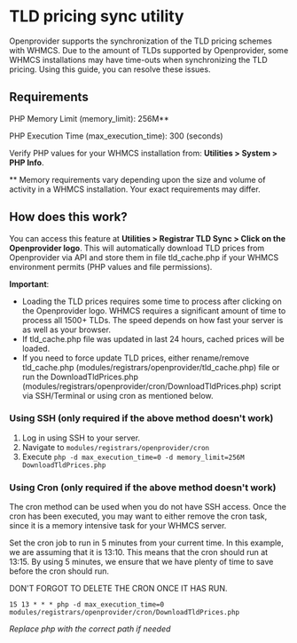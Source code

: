 # TLD pricing sync utility

Openprovider supports the synchronization of the TLD pricing schemes with WHMCS. Due to the amount of TLDs supported by Openprovider, some WHMCS installations may have time-outs when synchronizing the TLD pricing. Using this guide, you can resolve these issues.

## Requirements
PHP Memory Limit (memory_limit): 256M**

PHP Execution Time (max_execution_time): 300 (seconds)

Verify PHP values for your WHMCS installation from: **Utilities > System > PHP Info**.

** Memory requirements vary depending upon the size and volume of activity in a WHMCS installation. Your exact requirements may differ.

## How does this work?
You can access this feature at **Utilities > Registrar TLD Sync > Click on the Openprovider logo**. This will automatically download TLD prices from Openprovider via API and store them in file tld_cache.php if your WHMCS environment permits (PHP values and file permissions). 

**Important**: 
* Loading the TLD prices requires some time to process after clicking on the Openprovider logo. WHMCS requires a significant amount of time to process all 1500+ TLDs. The speed depends on how fast your server is as well as your browser.
* If tld_cache.php file was updated in last 24 hours, cached prices will be loaded.
* If you need to force update TLD prices, either rename/remove tld_cache.php (modules/registrars/openprovider/tld_cache.php) file or run the DownloadTldPrices.php (modules/registrars/openprovider/cron/DownloadTldPrices.php) script via SSH/Terminal or using cron as mentioned below.  

### Using SSH (only required if the above method doesn't work)
1. Log in using SSH to your server.
2. Navigate to `modules/registrars/openprovider/cron`
3. Execute `php -d max_execution_time=0 -d memory_limit=256M DownloadTldPrices.php`

### Using Cron (only required if the above method doesn't work)
The cron method can be used when you do not have SSH access. Once the cron has been executed, you may want to either remove the cron task, since it is a memory intensive task for your WHMCS server.

Set the cron job to run in 5 minutes from your current time. In this example, we are assuming that it is 13:10. This means that the cron should run at 13:15. By using 5 minutes, we ensure that we have plenty of time to save before the cron should run. 

DON'T FORGOT TO DELETE THE CRON ONCE IT HAS RUN.

```
15 13 * * * php -d max_execution_time=0 modules/registrars/openprovider/cron/DownloadTldPrices.php
```

_Replace php with the correct path if needed_
